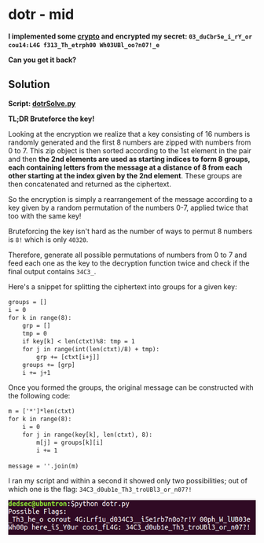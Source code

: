 # dotr - mid

<b>I implemented some [crypto](./dotr.py) and encrypted my secret: `03_duCbr5e_i_rY_or cou14:L4G f313_Th_etrph00 Wh03UBl_oo?n07!_e`

Can you get it back? </b>

## Solution

<b>Script: [dotrSolve.py](./dotrSolve.py)</b>

<b>TL;DR Bruteforce the key!</b>

Looking at the encryption we realize that a key consisting of 16 numbers is randomly generated and the first 8 numbers are zipped with numbers from 0 to 7. This zip object is then sorted according to the 1st element in the pair and then **the 2nd elements are used as starting indices to form 8 groups, each containing letters from the message at a distance of 8 from each other starting at the index given by the 2nd element**. These groups are then concatenated and returned as the ciphertext.

So the encryption is simply a rearrangement of the message according to a key given by a random permutation of the numbers 0-7, applied twice that too with the same key!

Bruteforcing the key isn't hard as the number of ways to permut 8 numbers is `8!` which is only `40320`.

Therefore, generate all possible permutations of numbers from 0 to 7 and feed each one as the key to the decryption function twice and check if the final output contains `34C3_`.

Here's a snippet for splitting the ciphertext into groups for a given key:

```
groups = []
i = 0
for k in range(8):
    grp = []
    tmp = 0
    if key[k] < len(ctxt)%8: tmp = 1
    for j in range(int(len(ctxt)/8) + tmp):
        grp += [ctxt[i+j]]
    groups += [grp]
    i += j+1
```

Once you formed the groups, the original message can be constructed with the following code:

```
m = ['*']*len(ctxt)
for k in range(8):
    i = 0
    for j in range(key[k], len(ctxt), 8):
        m[j] = groups[k][i]
        i += 1

message = ''.join(m)
```

I ran my script and within a second it showed only two possibilities; out of which one is the flag: `34C3_d0ub1e_Th3_troUBl3_or_n07?!`

![ScriptDemo](./demo.png "ScriptDemo")
